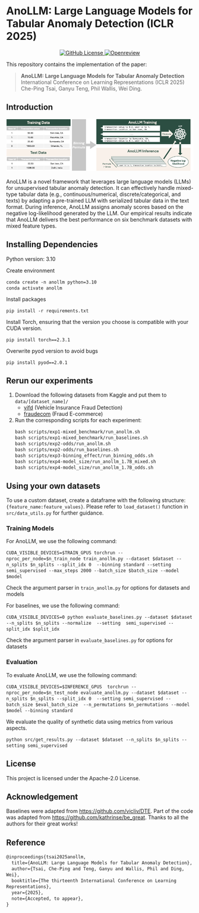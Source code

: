 # AnoLLM: Large Language Models for Tabular Anomaly Detection (ICLR 2025)

<p align="center">
  <a href="https://github.com/amazon-science/tabsyn/blob/main/LICENSE">
    <img alt="GitHub License" src="https://img.shields.io/badge/license-Apache 2.0-green">
  </a>
  <a href="https://openreview.net/forum?id=7VkHffT5X2">
    <img alt="Openreview" src="https://img.shields.io/badge/review-OpenReview-red">
  </a>
</p>

This repository contains the implementation of the paper:
> **AnoLLM: Large Language Models for Tabular Anomaly Detection**  <br>
> International Conference on Learning Representations (ICLR 2025)<br>
> Che-Ping Tsai, Ganyu Teng, Phil Wallis, Wei Ding. <br>

## Introduction

<div align="center">
  <img src="figs/overview.png" alt="Model Logo" width="800" style="margin-left:'auto' margin-right:'auto' display:'block'"/>
  <br>
  <br>
</div>
AnoLLM is a novel framework that leverages large language models (LLMs) for unsupervised tabular anomaly detection. It can effectively handle mixed-type tabular data (e.g., continuous/numerical, discrete/categorical, and texts) by adapting a pre-trained LLM with serialized tabular data in the text format. During inference, AnoLLM assigns anomaly scores based on the negative log-likelihood generated by the LLM. Our empirical results indicate that AnoLLM delivers the best performance on six benchmark datasets with mixed feature types.


## Installing Dependencies

Python version: 3.10


Create environment

```
conda create -n anollm python=3.10
conda activate anollm
```

Install packages

```
pip install -r requirements.txt
```

Install Torch, ensuring that the version you choose is compatible with your CUDA version.
```
pip install torch==2.3.1
```

Overwrite pyod version to avoid bugs
```
pip install pyod==2.0.1
```

## Rerun our experiments

1. Download the following datasets from Kaggle and put them to ``data/[dataset_name]/``
   - [vifd](https://www.kaggle.com/datasets/khusheekapoor/vehicle-insurance-fraud-detection/data) (Vehicle Insurance Fraud Detection)  
   - [fraudecom](https://www.kaggle.com/datasets/vbinh002/fraud-ecommerce/data) (Fraud E-commerce)
2. Run the corresponding scripts for each experiment:
   ```
   bash scripts/exp1-mixed_benchmark/run_anollm.sh
   bash scripts/exp1-mixed_benchmark/run_baselines.sh
   bash scripts/exp2-odds/run_anollm.sh
   bash scripts/exp2-odds/run_baselines.sh
   bash scripts/exp3-binning_effect/run_binning_odds.sh
   bash scripts/exp4-model_size/run_anollm_1.7B_mixed.sh
   bash scripts/exp4-model_size/run_anollm_1.7B_odds.sh
   ```

## Using your own datasets

To use a custom dataset, create a dataframe with the following structure: ``{feature_name:feature_values}``. Please refer to ``load_dataset()`` function in ``src/data_utils.py`` for further guidance.

### Training Models

For AnoLLM, we use the following command:

```
CUDA_VISIBLE_DEVICES=$TRAIN_GPUS torchrun --nproc_per_node=$n_train_node train_anollm.py --dataset $dataset --n_splits $n_splits --split_idx 0  --binning standard --setting semi_supervised --max_steps 2000 --batch_size $batch_size --model $model
```
Check the argument parser in ``train_anollm.py`` for options for datasets and models

For baselines, we use the following command:

```
CUDA_VISIBLE_DEVICES=0 python evaluate_baselines.py --dataset $dataset --n_splits $n_splits --normalize  --setting  semi_supervised --split_idx $split_idx 
```

Check the argument parser in ``evaluate_baselines.py`` for options for datasets 

### Evaluation

To evaluate AnoLLM, we use the following command:
```
CUDA_VISIBLE_DEVICES=$INFERENCE_GPUS  torchrun --nproc_per_node=$n_test_node evaluate_anollm.py --dataset $dataset --n_splits $n_splits --split_idx 0  --setting semi_supervised --batch_size $eval_batch_size  --n_permutations $n_permutations --model $model --binning standard  
``` 

We evaluate the quality of synthetic data using metrics from various aspects.
```
python src/get_results.py --dataset $dataset --n_splits $n_splits --setting semi_supervised
```

## License

This project is licensed under the Apache-2.0 License.

## Acknowledgement
Baselines were adapted from https://github.com/vicliv/DTE. Part of the code was adapted from https://github.com/kathrinse/be_great. Thanks to all the authors for their great works!

## Reference

```
@inproceedings{tsai2025anollm,
  title={AnoLLM: Large Language Models for Tabular Anomaly Detection},
  author={Tsai, Che-Ping and Teng, Ganyu and Wallis, Phil and Ding, Wei},
  booktitle={The thirteenth International Conference on Learning Representations},
  year={2025},
  note={Accepted, to appear},
}
```





